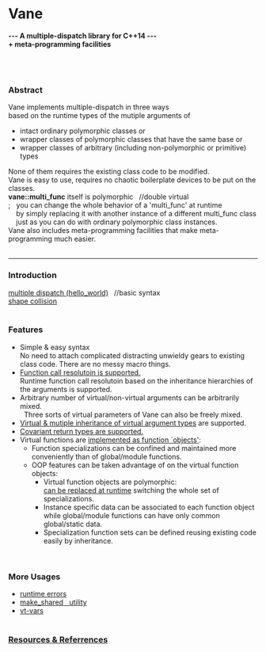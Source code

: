 # Vane

**---  A multiple-dispatch library for C++14 ---  
     + meta-programming facilities**  
&nbsp;  
&nbsp;  
&nbsp;  
### Abstract
Vane implements multiple-dispatch in three ways  
based on the runtime types of the mutiple arguments of
- intact ordinary polymorphic classes or
- wrapper classes of polymorphic classes that have the same base or
- wrapper classes of arbitrary (including non-polymorphic or primitive) types  

None of them requires the existing class code to be modified.  
Vane is easy to use, requires no chaotic boilerplate devices to be put on the classes.  
**vane::multi\_func** itself is polymorphic &nbsp; //double virtual  
; &nbsp;  you can change the whole behavior of a 'multi\_func' at runtime  
&nbsp; &nbsp; by simply replacing it with another instance of a different multi\_func class  
&nbsp; &nbsp; just as you can do with ordinary polymorphic class instances.  
Vane also includes meta-programming facilities that make meta-programming much easier.
&nbsp;  
&nbsp;  

****

### Introduction
[multiple dispatch (hello_world)](hello_world.md)  &nbsp; //basic syntax  
[shape collision](collide.md)  
&nbsp;  

### Features
- Simple & easy syntax  
  No need to attach complicated distracting unwieldy gears to existing class code. There are no messy macro things.
- [Function call resolutoin is supported.](call_resolution.md)  
  Runtime function call resolutoin based on the inheritance hierarchies of the arguments is supported.
- Arbitrary number of virtual/non-virtual arguments can be arbitrarily mixed.  
  &nbsp; Three sorts of virtual parameters of Vane can also be freely mixed.
- [Virtual & mutiple inheritance of virtual argument types](diamond.md) are supported.
- [Covariant return types are supported.](covariant_return_types.md)
- Virtual functions are [implemented as function `objects'](oop_featured.md):
  - Function specializations can be confined and maintained more conveniently than of global/module functions.<!-- which have only namespace as a confining measure.-->
  - OOP features can be taken advantage of on the virtual function objects:
    - Virtual function objects are polymorphic:  
      [can be replaced at runtime](replacing-virtual-functions.md) switching the whole set of specializations.
    - Instance specific data can be associated to each function object while global/module functions can have only common global/static data.
    - Specialization function sets can be defined reusing existing code easily by inheritance.

&nbsp;  

### More Usages
<!--
- [utility &nbsp; for std::shared_ptr](make_shared.md)  
- [std::shared_ptr &nbsp; utility](make_shared.md)  
- [```make_shared utility```](make_shared.md)  
- [using with &nbsp; std::shared_ptr](make_shared.md)  
- forcing static dispatch / calling base implementations
-->
- [runtime errors](runtime_errors.md)
- [make_shared &nbsp; utility](make_shared.md)  
- [vt-vars](vt-vars.md)  
&nbsp;  


### [Resources & Referrences](resources.md)



